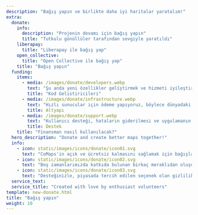 ```yaml
---
description: "Bağış yapın ve birlikte daha iyi haritalar yaratalım!"
extra:
  donate:
    info:
      description: "Projenin devamı için bağış yapın"
      title: "Tutkulu gönüllüler tarafından sevgiyle yaratıldı"
    liberapay:
      title: "Liberapay ile bağış yap"
    open_collective:
      title: "Open Collective ile bağış yap"
    title: "Bağış yapın"
  funding:
    items:
      - media: /images/donate/developers.webp
        text: "Şu anda yeni özellikler geliştirmek ve hizmeti iyileştirmek için çalışan tam zamanlı bir ekip yok. Ürünü sürekli olarak ileriye taşımak için bir çekirdek ekibe ihtiyaç var."
        title: "Kod Gelistiricileri"
      - media: /images/donate/infrastructure.webp
        text: "Hızlı sunucular için ödeme yapıyoruz, böylece dünyadaki herkes gecikmeden ücretsiz harita verisi güncellemelerini indirebiliyor. Harita verisi aktarımları aylık yüzlerce terabayt seviyesinde ve bu miktar giderek artıyor."
        title: Altyapı
      - media: /images/donate/support.webp
        text: "Kullanıcı desteği, hataların giderilmesi ve uygulamanın kararlılığının iyileştirilmesi en büyük önceliğimizdir. Talep ve hata bildirimlerinin listesi her geçen gün büyüyor ve App Store, Google Play ve destek e-postalarında yanıtlanması gereken birçok destek talebi bulunuyor."
        title: Destek
    title: "Finansman nasıl kullanılacak?"
  hero_description: "Donate and create better maps together!"
  info:
    - icon: static/images/icons/donate/icon01.svg
      text: "CoMaps'in açık ve ücretsiz kalmasını sağlamak için bağışlarınıza güveniyoruz"
    - icon: static/images/icons/donate/icon02.svg
      text: "Boş zamanlarımızda katkıda bulunan birkaç meraklıdan oluşuyoruz. Yaptığımız işi, ve kullanıcılarımızı seviyoruz"
    - icon: static/images/icons/donate/icon03.svg
      text: "Desteğinizle, piyasada tercih edilen seçenek olan gizlilik odaklı harita navigasyonuna doğru çalışıyoruz"
  service_text:
  service_title: "Created with love by enthusiast volunteers"
template: new-donate.html
title: "Bağış yapın"
weight: 10
---
```

